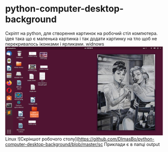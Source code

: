# python-computer-desktop-background
Скріпт на python, для створення картинок на робочий стіл компютера.
ідея така що є маленька картинка і так додати картинку на тло щоб не перекривалось іконками і ярликами.
widnows
![Скріншот робочого столу](https://github.com/DImasBo/python-computer-desktop-background/blob/master/screen.png)
Linux
![Скріншот робочого столу](https://github.com/DImasBo/python-computer-desktop-background/blob/master/sc
Приклади є  в папці output
